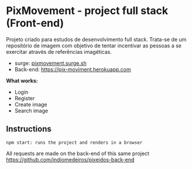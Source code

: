 # PixMovement  - project full stack (Front-end)

Projeto criado para estudos de desenvolvimento full stack. Trata-se de um repositório de imagem com objetivo de tentar incentivar 
as pessoas a se exercitar através de referências imagéticas.

* surge: [pixmovement.surge.sh](http://pixmovement.surge.sh "pixmovement.surge.sh")
* Back-end: https://pix-moviment.herokuapp.com

**What works:**
* Login
* Register
* Create image
* Search image

## Instructions
`npm start: runs the project and renders in a browser`

All requests are made on the back-end of this same project
https://github.com/indiomedeiros/pixeidos-back-end
